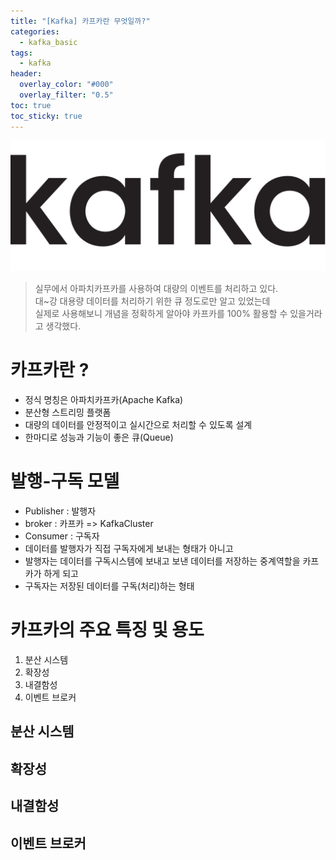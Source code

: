 ```yaml
---
title: "[Kafka] 카프카란 무엇일까?"
categories:
  - kafka_basic 
tags:
  - kafka 
header:
  overlay_color: "#000"
  overlay_filter: "0.5"
toc: true
toc_sticky: true
---
```


![image](/assets/images/kafka/apache_kafka_logo_icon.png)

> 실무에서 아파치카프카를 사용하여 대량의 이벤트를 처리하고 있다.   
대~강 대용량 데이터를 처리하기 위한 큐 정도로만 알고 있었는데   
실제로 사용해보니 개념을 정확하게 알아야 카프카를 100% 활용할 수 있을거라고 생각했다.   


# 카프카란 ?
- 정식 명칭은 아파치카프카(Apache Kafka)
- 분산형 스트리밍 플랫폼
- 대량의 데이터를 안정적이고 실시간으로 처리할 수 있도록 설계
- 한마디로 성능과 기능이 좋은 큐(Queue)

# 발행-구독 모델
- Publisher : 발행자
- broker : 카프카 => KafkaCluster
- Consumer : 구독자
- 데이터를 발행자가 직접 구독자에게 보내는 형태가 아니고 
- 발행자는 데이터를 구독시스템에 보내고 보낸 데이터를 저장하는 중계역할을 카프카가 하게 되고
- 구독자는 저장된 데이터를 구독(처리)하는 형태

# 카프카의 주요 특징 및 용도
1. 분산 시스템
2. 확장성
3. 내결함성
4. 이벤트 브로커

## 분산 시스템
## 확장성
## 내결함성
## 이벤트 브로커
